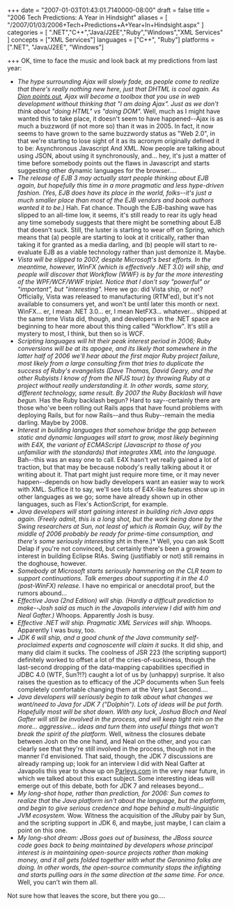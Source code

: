+++
date = "2007-01-03T01:43:01.7140000-08:00"
draft = false
title = "2006 Tech Predictions: A Year in Hindsight"
aliases = [
	"/2007/01/03/2006+Tech+Predictions+A+Year+In+Hindsight.aspx"
]
categories = [
	".NET","C++","Java/J2EE","Ruby","Windows","XML Services"
]
concepts = ["XML Services"]
languages = ["C++", "Ruby"]
platforms = [".NET", "Java/J2EE", "Windows"]
 
+++
OK, time to face the music and look back at my predictions from last year:

* *The hype surrounding Ajax will slowly fade, as people come to realize that there's really nothing new here, just that DHTML is cool again. As <A href="http://www.almaer.com/blog/archives/001122.html" target=_blank>Dion points out</A>, Ajax will become a toolbox that you use in web development without thinking that "I am doing Ajax". Just as we don't think about "doing HTML" vs "doing DOM".* Well, much as I might have wanted this to take place, it doesn't seem to have happened--Ajax is as much a buzzword (if not more so) than it was in 2005. In fact, it now seems to have grown to the same buzzwordy status as "Web 2.0", in that we're starting to lose sight of it as its acronym originally defined it to be: Asynchronous Javascript And XML. Now people are talking about using JSON, about using it synchronously, and... hey, it's just a matter of time before somebody points out the flaws in Javascript and starts suggesting other dynamic languages for the browser.... 
* *The release of EJB 3 may actually start people thinking about EJB again, but hopefully this time in a more pragmatic and less hype-driven fashion. (Yes, EJB does have its place in the world, folks--it's just a much smaller place than most of the EJB vendors and book authors wanted it to be.)* Hah. Fat chance. Though the EJB-bashing wave has slipped to an all-time low, it seems, it's still ready to rear its ugly head any time somebody suggests that there might be something about EJB that doesn't suck. Still, the luster is starting to wear off on Spring, which means that (a) people are starting to look at it critically, rather than taking it for granted as a media darling, and (b) people will start to re-evaluate EJB as a viable technology rather than just demonize it. Maybe. 
* *Vista will be slipped to 2007, despite Microsoft's best efforts. In the meantime, however, WinFX (which is effectively .NET 3.0) will ship, and people will discover that Workflow (WWF) is by far the more interesting of the WPF/WCF/WWF triplet. Notice that I don't say "powerful" or "important", but "interesting".* Here we go: did Vista ship, or not? Officially, Vista was released to manufacturing (RTM'ed), but it's not available to consumers yet, and won't be until later this month or next. WinFX... er, I mean .NET 3.0... er, I mean NetFX3... whatever... shipped at the same time Vista did, though, and developers in the .NET space are beginning to hear more about this thing called "Workflow". It's still a mystery to most, I think, but then so is WCF. 
* *Scripting languages will hit their peak interest period in 2006; Ruby conversions will be at its apogee, and its likely that somewhere in the latter half of 2006 we'll hear about the first major Ruby project failure, most likely from a large consulting firm that tries to duplicate the success of Ruby's evangelists (Dave Thomas, David Geary, and the other Rubyists I know of from the NFJS tour) by throwing Ruby at a project without really understanding it. In other words, same story, different technology, same result. By 2007 the Ruby Backlash will have begun.* Has the Ruby backlash begun? Hard to say--certainly there are those who've been rolling out Rails apps that have found problems with deploying Rails, but for now Rails--and thus Ruby--remain the media darling. Maybe by 2008. 
* *Interest in building languages that somehow bridge the gap between static and dynamic languages will start to grow, most likely beginning with E4X, the variant of ECMAScript (Javascript to those of you unfamiliar with the standards) that integrates XML into the language.* Bah--this was an easy one to call. E4X hasn't yet really gained a lot of traction, but that may be because nobody's really talking about it or writing about it. That part might just require more time, or it may never happen--depends on how badly developers want an easier way to work with XML. Suffice it to say, we'll see lots of E4X-like features show up in other languages as we go; some have already shown up in other languages, such as Flex's ActionScript, for example. 
* *Java developers will start gaining interest in building rich Java apps again. (Freely admit, this is a long shot, but the work being done by the Swing researchers at Sun, not least of which is Romain Guy, will by the middle of 2006 probably be ready for prime-time consumption, and there's some seriously interesting sh*t in there.)* Well, you can ask Scott Delap if you're not convinced, but certainly there's been a growing interest in building Eclipse RIAs. Swing (justifiably or not) still remains in the doghouse, however. 
* *Somebody at Microsoft starts seriously hammering on the CLR team to support continuations. Talk emerges about supporting it in the 4.0 (post-WinFX) release.* I have no empirical or anecdotal proof, but the rumors abound... 
* *Effective Java (2nd Edition) will ship. (Hardly a difficult prediction to make--Josh said as much in the Javapolis interview I did with him and Neal Gafter.)* Whoops. Apparently Josh is busy. 
* *Effective .NET will ship. Pragmatic XML Services will ship.* Whoops. Apparently I was busy, too. 
* *JDK 6 will ship, and a good chunk of the Java community self-proclaimed experts and cognoscente will claim it sucks.* It did ship, and many did claim it sucks. The coolness of JSR 223 (the scripting support) definitely worked to offset a lot of the cries-of-suckiness, though the last-second dropping of the data-mapping capabilities specified in JDBC 4.0 (WTF, Sun?!?) caught a lot of us by (unhappy) surprise. It also raises the question as to efficacy of the JCP documents when Sun feels completely comfortable changing them at the Very Last Second.... 
* *Java developers will seriously begin to talk about what changes we want/need to Java for JDK 7 ("Dolphin"). Lots of ideas will be put forth. Hopefully most will be shot down. With any luck, Joshua Bloch and Neal Gafter will still be involved in the process, and will keep tight rein on the more... aggressive... ideas and turn them into useful things that won't break the spirit of the platform.* Well, witness the closures debate between Josh on the one hand, and Neal on the other, and you can clearly see that they're still involved in the process, though not in the manner I'd envisioned. That said, though, the JDK 7 discussions are already ramping up; look for an interview I did with Neal Gafter at Javapolis this year to show up on <A href="http://www.parleys.com">Parleys.com</A> in the very near future, in which we talked about this exact subject. Some interesting ideas will emerge out of this debate, both for JDK 7 and releases beyond... 
* *My long-shot hope, rather than prediction, for 2006: Sun comes to realize that the Java platform isn't about the language, but the platform, and begin to give serious credence and hope behind a multi-linguistic JVM ecosystem.* Wow. Witness the acquisition of the JRuby pair by Sun, and the scripting support in JDK 6, and maybe, just maybe, I can claim a point on this one. 
* *My long-shot dream: JBoss goes out of business, the JBoss source code goes back to being maintained by developers whose principal interest is in maintaining open-source projects rather than making money, and it all gets folded together with what the Geronimo folks are doing. In other words, the open-source community stops the infighting and starts pulling oars in the same direction at the same time. For once.* Well, you can't win them all. 

Not sure how that leaves the score, but there you go....

 
